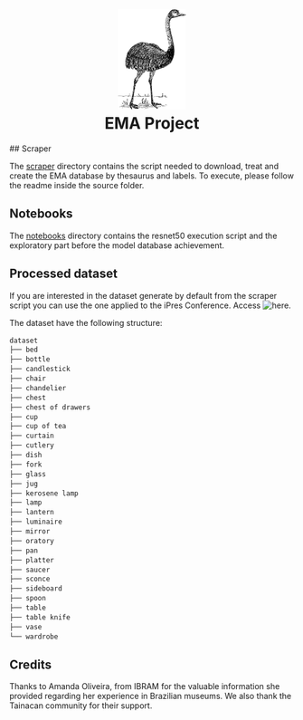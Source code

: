 <h1 align="center">
  <br>
     <img src="logo.png" alt="EMA logo" width="120" height="178">
  <br>
  EMA Project
  <br>
</h1>
<!-- markdownlint-disable MD033 -->
## Scraper

The [scraper](./scraper/) directory contains the script needed to download, treat and create the EMA
database by thesaurus and labels. To execute, please follow the readme inside
the source folder.

## Notebooks

The [notebooks](./notebooks/) directory contains the resnet50 execution script and the exploratory part before the model
database achievement.

## Processed dataset
If you are interested in the dataset generate by default from the scraper script you can use the one applied to the iPres Conference. Access 
![here](https://drive.google.com/file/d/1FGllyNtNe57ALeJ9edeJv9-te1nbwURD/view). 

The dataset have the following structure:
```bash
dataset
├── bed
├── bottle
├── candlestick
├── chair
├── chandelier
├── chest
├── chest of drawers
├── cup
├── cup of tea
├── curtain
├── cutlery
├── dish
├── fork
├── glass
├── jug
├── kerosene lamp
├── lamp
├── lantern
├── luminaire
├── mirror
├── oratory
├── pan
├── platter
├── saucer
├── sconce
├── sideboard
├── spoon
├── table
├── table knife
├── vase
└── wardrobe
```
## Credits
Thanks to Amanda Oliveira, from IBRAM for the valuable information she provided regarding her experience in Brazilian museums. We also thank the Tainacan community for their support.

